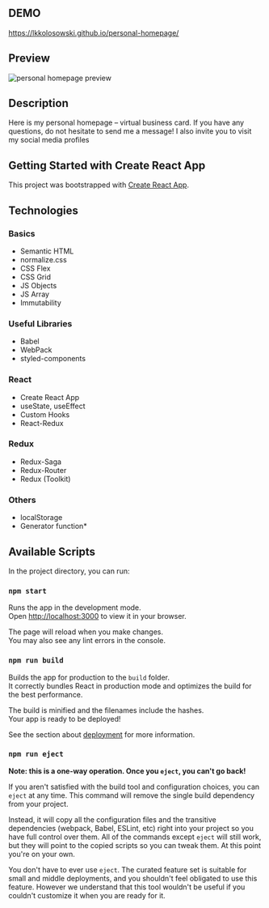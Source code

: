 ## DEMO

https://lkkolosowski.github.io/personal-homepage/

## Preview

![personal homepage preview](preview.gif)

## Description

Here is my personal homepage – virtual business card. If you have any questions, do not hesitate to send me a message! I also
invite you to visit my social media profiles

## Getting Started with Create React App

This project was bootstrapped with [Create React App](https://github.com/facebook/create-react-app).

## Technologies

### Basics
- Semantic HTML
- normalize.css
- CSS Flex
- CSS Grid
- JS Objects
- JS Array
- Immutability

### Useful Libraries
- Babel
- WebPack
- styled-components

### React
- Create React App
- useState, useEffect
- Custom Hooks
- React-Redux

### Redux
- Redux-Saga
- Redux-Router
- Redux (Toolkit)

### Others
- localStorage
- Generator function*

## Available Scripts

In the project directory, you can run:

### `npm start`

Runs the app in the development mode.\
Open [http://localhost:3000](http://localhost:3000) to view it in your browser.

The page will reload when you make changes.\
You may also see any lint errors in the console.

### `npm run build`

Builds the app for production to the `build` folder.\
It correctly bundles React in production mode and optimizes the build for the best performance.

The build is minified and the filenames include the hashes.\
Your app is ready to be deployed!

See the section about [deployment](https://facebook.github.io/create-react-app/docs/deployment) for more information.

### `npm run eject`

**Note: this is a one-way operation. Once you `eject`, you can't go back!**

If you aren't satisfied with the build tool and configuration choices, you can `eject` at any time. This command will remove the single build dependency from your project.

Instead, it will copy all the configuration files and the transitive dependencies (webpack, Babel, ESLint, etc) right into your project so you have full control over them. All of the commands except `eject` will still work, but they will point to the copied scripts so you can tweak them. At this point you're on your own.

You don't have to ever use `eject`. The curated feature set is suitable for small and middle deployments, and you shouldn't feel obligated to use this feature. However we understand that this tool wouldn't be useful if you couldn't customize it when you are ready for it.
